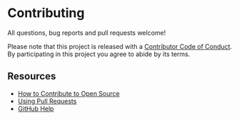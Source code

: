 # Contributing

All questions, bug reports and pull requests welcome!

Please note that this project is released with a [Contributor Code of Conduct](CODE_OF_CONDUCT.md). By participating in this project you agree to abide by its terms.

## Resources

- [How to Contribute to Open Source](https://opensource.guide/how-to-contribute/)
- [Using Pull Requests](https://help.github.com/articles/about-pull-requests/)
- [GitHub Help](https://help.github.com)